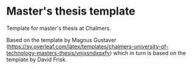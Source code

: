 # Master's thesis template
Template for master's thesis at Chalmers.

Based on the template by Magnus Gustaver (https://sv.overleaf.com/latex/templates/chalmers-university-of-technology-masters-thesis/vnjxsndxqxfy) which in turn is based on the template by David Frisk.
